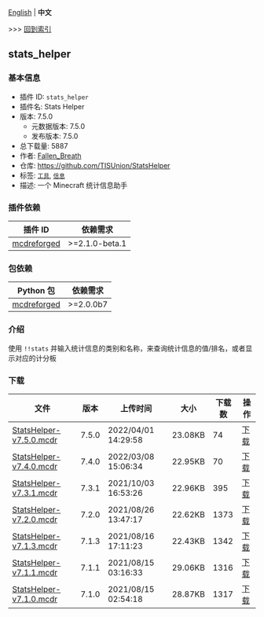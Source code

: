 [English](readme.md) | **中文**

\>\>\> [回到索引](/readme-zh_cn.md)

## stats_helper

### 基本信息

- 插件 ID: `stats_helper`
- 插件名: Stats Helper
- 版本: 7.5.0
  - 元数据版本: 7.5.0
  - 发布版本: 7.5.0
- 总下载量: 5887
- 作者: [Fallen_Breath](https://github.com/Fallen-Breath)
- 仓库: https://github.com/TISUnion/StatsHelper
- 标签: [`工具`](/labels/tool/readme-zh_cn.md), [`信息`](/labels/information/readme-zh_cn.md)
- 描述: 一个 Minecraft 统计信息助手

### 插件依赖

| 插件 ID | 依赖需求 |
| --- | --- |
| [mcdreforged](https://github.com/Fallen-Breath/MCDReforged) | \>=2.1.0-beta.1 |

### 包依赖

| Python 包 | 依赖需求 |
| --- | --- |
| [mcdreforged](https://pypi.org/project/mcdreforged) | \>=2.0.0b7 |

### 介绍

使用 `!!stats` 并输入统计信息的类别和名称，来查询统计信息的值/排名，或者显示对应的计分板

### 下载

| 文件 | 版本 | 上传时间 | 大小 | 下载数 | 操作 |
| --- | --- | --- | --- | --- | --- |
| [StatsHelper-v7.5.0.mcdr](https://github.com/TISUnion/StatsHelper/releases/tag/v7.5.0) | 7.5.0 | 2022/04/01 14:29:58 | 23.08KB | 74 | [下载](https://github.com/TISUnion/StatsHelper/releases/download/v7.5.0/StatsHelper-v7.5.0.mcdr) |
| [StatsHelper-v7.4.0.mcdr](https://github.com/TISUnion/StatsHelper/releases/tag/v7.4.0) | 7.4.0 | 2022/03/08 15:06:34 | 22.95KB | 70 | [下载](https://github.com/TISUnion/StatsHelper/releases/download/v7.4.0/StatsHelper-v7.4.0.mcdr) |
| [StatsHelper-v7.3.1.mcdr](https://github.com/TISUnion/StatsHelper/releases/tag/v7.3.1) | 7.3.1 | 2021/10/03 16:53:26 | 22.96KB | 395 | [下载](https://github.com/TISUnion/StatsHelper/releases/download/v7.3.1/StatsHelper-v7.3.1.mcdr) |
| [StatsHelper-v7.2.0.mcdr](https://github.com/TISUnion/StatsHelper/releases/tag/v7.2.0) | 7.2.0 | 2021/08/26 13:47:17 | 22.62KB | 1373 | [下载](https://github.com/TISUnion/StatsHelper/releases/download/v7.2.0/StatsHelper-v7.2.0.mcdr) |
| [StatsHelper-v7.1.3.mcdr](https://github.com/TISUnion/StatsHelper/releases/tag/v7.1.3) | 7.1.3 | 2021/08/16 17:11:23 | 22.43KB | 1342 | [下载](https://github.com/TISUnion/StatsHelper/releases/download/v7.1.3/StatsHelper-v7.1.3.mcdr) |
| [StatsHelper-v7.1.1.mcdr](https://github.com/TISUnion/StatsHelper/releases/tag/v7.1.1) | 7.1.1 | 2021/08/15 03:16:33 | 29.06KB | 1316 | [下载](https://github.com/TISUnion/StatsHelper/releases/download/v7.1.1/StatsHelper-v7.1.1.mcdr) |
| [StatsHelper-v7.1.0.mcdr](https://github.com/TISUnion/StatsHelper/releases/tag/v7.1.0) | 7.1.0 | 2021/08/15 02:54:18 | 28.87KB | 1317 | [下载](https://github.com/TISUnion/StatsHelper/releases/download/v7.1.0/StatsHelper-v7.1.0.mcdr) |

